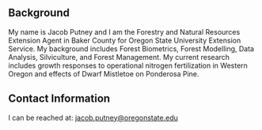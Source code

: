 ## Background

My name is Jacob Putney and I am the Forestry and Natural Resources Extension Agent in Baker County for Oregon State University Extension Service. My background includes Forest Biometrics, Forest Modelling, Data Analysis, Silviculture, and Forest Management. My current research includes growth responses to operational nitrogen fertilization in Western Oregon and effects of Dwarf Mistletoe on Ponderosa Pine.

## Contact Information 

I can be reached at: jacob.putney@oregonstate.edu
